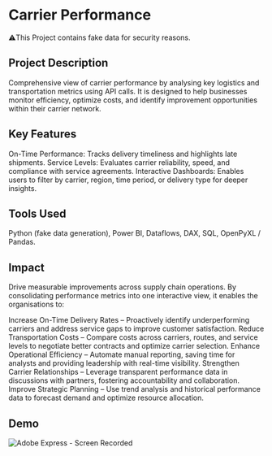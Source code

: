 # Carrier Performance
⚠️This Project contains fake data for security reasons.

## Project Description

Comprehensive view of carrier performance by analysing key logistics and transportation metrics using API calls. It is designed to help businesses monitor efficiency, optimize costs, and identify improvement opportunities within their carrier network.

## Key Features

On-Time Performance: Tracks delivery timeliness and highlights late shipments.
Service Levels: Evaluates carrier reliability, speed, and compliance with service agreements.
Interactive Dashboards: Enables users to filter by carrier, region, time period, or delivery type for deeper insights.

## Tools Used
Python (fake data generation), Power BI, Dataflows, DAX, SQL, OpenPyXL / Pandas.

## Impact
Drive measurable improvements across supply chain operations. By consolidating performance metrics into one interactive view, it enables the organisations to:

Increase On-Time Delivery Rates – Proactively identify underperforming carriers and address service gaps to improve customer satisfaction.
Reduce Transportation Costs – Compare costs across carriers, routes, and service levels to negotiate better contracts and optimize carrier selection.
Enhance Operational Efficiency – Automate manual reporting, saving time for analysts and providing leadership with real-time visibility.
Strengthen Carrier Relationships – Leverage transparent performance data in discussions with partners, fostering accountability and collaboration.
Improve Strategic Planning – Use trend analysis and historical performance data to forecast demand and optimize resource allocation.


## Demo
![Adobe Express - Screen Recorded](https://github.com/user-attachments/assets/3a8969fa-0ca3-4aa7-8afa-bfb78d3e4e5f)



